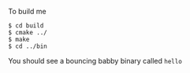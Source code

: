 To build me
```
$ cd build 
$ cmake ../
$ make 
$ cd ../bin 
``` 
You should see a bouncing babby binary called  `hello`
